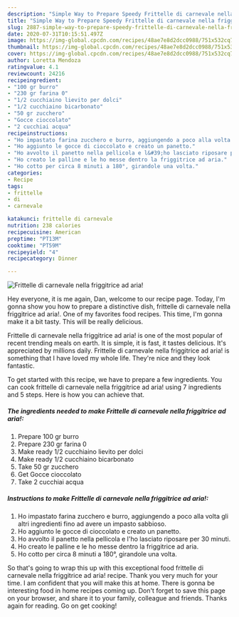 ```yaml
---
description: "Simple Way to Prepare Speedy Frittelle di carnevale nella friggitrice ad aria!"
title: "Simple Way to Prepare Speedy Frittelle di carnevale nella friggitrice ad aria!"
slug: 2887-simple-way-to-prepare-speedy-frittelle-di-carnevale-nella-friggitrice-ad-aria
date: 2020-07-31T10:15:51.497Z
image: https://img-global.cpcdn.com/recipes/48ae7e8d2dcc0988/751x532cq70/frittelle-di-carnevale-nella-friggitrice-ad-aria-recipe-main-photo.jpg
thumbnail: https://img-global.cpcdn.com/recipes/48ae7e8d2dcc0988/751x532cq70/frittelle-di-carnevale-nella-friggitrice-ad-aria-recipe-main-photo.jpg
cover: https://img-global.cpcdn.com/recipes/48ae7e8d2dcc0988/751x532cq70/frittelle-di-carnevale-nella-friggitrice-ad-aria-recipe-main-photo.jpg
author: Loretta Mendoza
ratingvalue: 4.1
reviewcount: 24216
recipeingredient:
- "100 gr burro"
- "230 gr farina 0"
- "1/2 cucchiaino lievito per dolci"
- "1/2 cucchiaino bicarbonato"
- "50 gr zucchero"
- "Gocce cioccolato"
- "2 cucchiai acqua"
recipeinstructions:
- "Ho impastato farina zucchero e burro, aggiungendo a poco alla volta gli altri ingredienti fino ad avere un impasto sabbioso."
- "Ho aggiunto le gocce di cioccolato e creato un panetto."
- "Ho avvolto il panetto nella pellicola e l&#39;ho lasciato riposare per 30 minuti."
- "Ho creato le palline e le ho messe dentro la friggitrice ad aria."
- "Ho cotto per circa 8 minuti a 180°, girandole una volta."
categories:
- Recipe
tags:
- frittelle
- di
- carnevale

katakunci: frittelle di carnevale 
nutrition: 238 calories
recipecuisine: American
preptime: "PT13M"
cooktime: "PT59M"
recipeyield: "4"
recipecategory: Dinner

---
```



![Frittelle di carnevale nella friggitrice ad aria!](https://img-global.cpcdn.com/recipes/48ae7e8d2dcc0988/751x532cq70/frittelle-di-carnevale-nella-friggitrice-ad-aria-recipe-main-photo.jpg)

Hey everyone, it is me again, Dan, welcome to our recipe page. Today, I'm gonna show you how to prepare a distinctive dish, frittelle di carnevale nella friggitrice ad aria!. One of my favorites food recipes. This time, I'm gonna make it a bit tasty. This will be really delicious.



Frittelle di carnevale nella friggitrice ad aria! is one of the most popular of recent trending meals on earth. It is simple, it is fast, it tastes delicious. It's appreciated by millions daily. Frittelle di carnevale nella friggitrice ad aria! is something that I have loved my whole life. They're nice and they look fantastic.


To get started with this recipe, we have to prepare a few ingredients. You can cook frittelle di carnevale nella friggitrice ad aria! using 7 ingredients and 5 steps. Here is how you can achieve that.

<!--inarticleads1-->

##### The ingredients needed to make Frittelle di carnevale nella friggitrice ad aria!:

1. Prepare 100 gr burro
1. Prepare 230 gr farina 0
1. Make ready 1/2 cucchiaino lievito per dolci
1. Make ready 1/2 cucchiaino bicarbonato
1. Take 50 gr zucchero
1. Get Gocce cioccolato
1. Take 2 cucchiai acqua




<!--inarticleads2-->

##### Instructions to make Frittelle di carnevale nella friggitrice ad aria!:

1. Ho impastato farina zucchero e burro, aggiungendo a poco alla volta gli altri ingredienti fino ad avere un impasto sabbioso.
1. Ho aggiunto le gocce di cioccolato e creato un panetto.
1. Ho avvolto il panetto nella pellicola e l&#39;ho lasciato riposare per 30 minuti.
1. Ho creato le palline e le ho messe dentro la friggitrice ad aria.
1. Ho cotto per circa 8 minuti a 180°, girandole una volta.




So that's going to wrap this up with this exceptional food frittelle di carnevale nella friggitrice ad aria! recipe. Thank you very much for your time. I am confident that you will make this at home. There is gonna be interesting food in home recipes coming up. Don't forget to save this page on your browser, and share it to your family, colleague and friends. Thanks again for reading. Go on get cooking!
